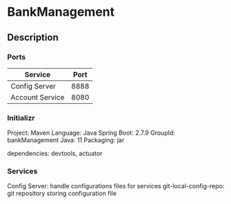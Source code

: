 # BankManagement

## Description

### Ports

| Service | Port |
|---|---|
| Config Server | 8888 |
| Account Service | 8080 |

### Initializr

Project: Maven
Language: Java
Spring Boot: 2.7.9
GroupId: bankManagement
Java: 11
Packaging: jar

dependencies: devtools, actuator

### Services

Config Server: handle configurations files for services
git-local-config-repo: git repository storing configuration file
